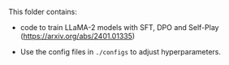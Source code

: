 This folder contains:
* code to train LLaMA-2 models with SFT, DPO and Self-Play (https://arxiv.org/abs/2401.01335) 

* Use the config files in `./configs` to adjust hyperparameters.

